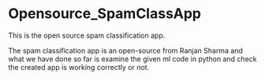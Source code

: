 # Opensource_SpamClassApp
This is the open source spam classification app.

The spam classification app is an open-source from Ranjan Sharma and what we have done so far is examine the given ml code in python and check the created app is working correctly or not.
